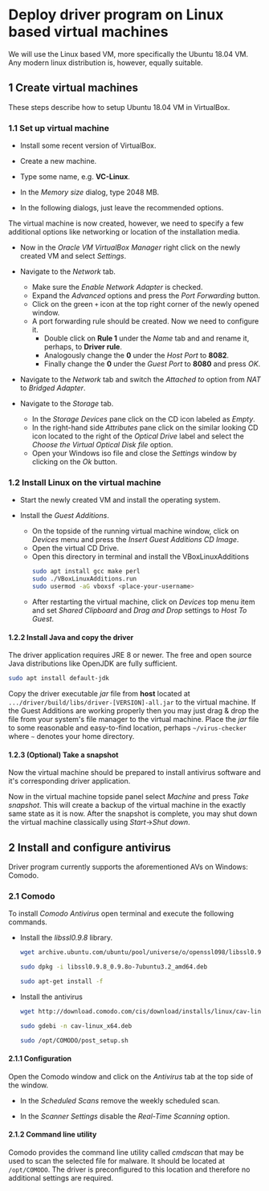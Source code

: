 Deploy driver program on Linux based virtual machines 
=====================================================

We will use the Linux based VM, more specifically the Ubuntu 18.04 VM.
Any modern linux distribution is, however, equally suitable.

1 Create virtual machines
-------------------------

These steps describe how to setup Ubuntu 18.04 VM in VirtualBox.

### 1.1 Set up virtual machine

* Install some recent version of VirtualBox.

* Create a new machine.

* Type some name, e.g. **VC-Linux**.

* In the *Memory size* dialog, type 2048 MB. 

* In the following dialogs, just leave the recommended options.

The virtual machine is now created, however, we need to specify a few additional options like 
networking or location of the installation media.

* Now in the *Oracle VM VirtualBox Manager* right click on the newly created VM and select *Settings*.

* Navigate to the *Network* tab.
    * Make sure the *Enable Network Adapter* is checked.
    * Expand the *Advanced* options and press the *Port Forwarding* button.
    * Click on the green `+` icon at the top right corner of the newly opened window.
    * A port forwarding rule should be created. Now we need to configure it.
        * Double click on **Rule 1** under the *Name* tab and and rename it, perhaps, to **Driver rule**.
        * Analogously change the **0** under the *Host Port* to **8082**.
        * Finally change the **0** under the *Guest Port* to **8080** and press *OK*.

* Navigate to the *Network* tab and switch the *Attached to* option from *NAT* to *Bridged 
Adapter*. 

* Navigate to the *Storage* tab. 
    * In the *Storage Devices* pane click on the CD icon labeled as *Empty*. 
    * In the right-hand side *Attributes* pane click on the similar looking CD icon located to the 
    right of the *Optical Drive* label and select the *Choose the Virtual Optical Disk file* 
    option.  
    * Open your Windows iso file and close the *Settings* window by clicking on the *Ok* button.
    

### 1.2 Install Linux on the virtual machine

* Start the newly created VM and install the operating system.

* Install the *Guest Additions*. 
    * On the topside of the running virtual machine window, click on *Devices* menu and press the 
    *Insert Guest Additions CD Image*.
    * Open the virtual CD Drive.
    * Open this directory in terminal and install the VBoxLinuxAdditions 
        ```bash
        sudo apt install gcc make perl
        sudo ./VBoxLinuxAdditions.run 
        sudo usermod -aG vboxsf <place-your-username>
        ```
    * After restarting the virtual machine, click on *Devices* top menu item and set *Shared 
    Clipboard* and *Drag and Drop* settings to *Host To Guest*. 

#### 1.2.2 Install Java and copy the driver

The driver application requires JRE 8 or newer.
The free and open source Java distributions like OpenJDK are fully sufficient.

```bash
sudo apt install default-jdk
```

Copy the driver executable *jar* file from  **host** located at 
`.../driver/build/libs/driver-[VERSION]-all.jar`
to the virtual machine. 
If the Guest Additions are working properly then you may just drag & drop the file from your 
system's file manager to the virtual machine.
Place the *jar* file to some reasonable and easy-to-find location, perhaps `~/virus-checker` where 
`~` denotes your home directory. 

#### 1.2.3 (Optional)  Take a snapshot

Now the virtual machine should be prepared to install antivirus software and it's corresponding 
driver application.

Now in the virtual machine topside panel select *Machine* and press *Take snapshot*. 
This will create a backup of the virtual machine in the exactly same state as it is now.
After the snapshot is complete, you may shut down the virtual machine classically using 
*Start*->*Shut down*.

2 Install and configure antivirus
---------------------------------

Driver program currently supports the aforementioned AVs on Windows: Comodo.

### 2.1 Comodo

To install *Comodo Antivirus* open terminal and execute the following commands.

* Install the *libssl0.9.8* library.
    ```bash
    wget archive.ubuntu.com/ubuntu/pool/universe/o/openssl098/libssl0.9.8_0.9.8o-7ubuntu3.2_amd64.deb	

    sudo dpkg -i libssl0.9.8_0.9.8o-7ubuntu3.2_amd64.deb

    sudo apt-get install -f
    ```

* Install the antivirus
    ```bash
    wget http://download.comodo.com/cis/download/installs/linux/cav-linux_x64.deb

    sudo gdebi -n cav-linux_x64.deb

    sudo /opt/COMODO/post_setup.sh
    ``` 
  
#### 2.1.1 Configuration

Open the Comodo window and click on the *Antivirus* tab at the top side of the window.

* In the *Scheduled Scans* remove the weekly scheduled scan.

* In the *Scanner Settings* disable the *Real-Time Scanning* option.

#### 2.1.2 Command line utility

Comodo provides the command line utility called *cmdscan* that may be used to scan the 
selected file for malware.
It should be located at `/opt/COMODO`.
The driver is preconfigured to this location and therefore no additional settings are required. 

